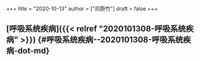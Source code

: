 +++
title = "2020-10-13"
author = ["邓蔚竹"]
draft = false
+++

## [呼吸系统疾病]({{< relref "2020101308-呼吸系统疾病" >}}) {#呼吸系统疾病--2020101308-呼吸系统疾病-dot-md}